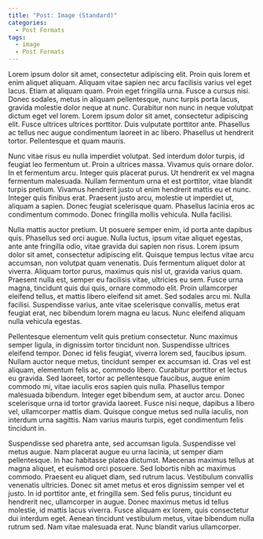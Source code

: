 ```yaml
---
title: "Post: Image (Standard)"
categories:
  - Post Formats
tags:
  - image
  - Post Formats
---
```


Lorem ipsum dolor sit amet, consectetur adipiscing elit. Proin quis lorem et enim aliquet aliquam. Aliquam vitae sapien nec arcu facilisis varius vel eget lacus. Etiam at aliquam quam. Proin eget fringilla urna. Fusce a cursus nisi. Donec sodales, metus in aliquam pellentesque, nunc turpis porta lacus, gravida molestie dolor neque at nunc. Curabitur non nunc in neque volutpat dictum eget vel lorem. Lorem ipsum dolor sit amet, consectetur adipiscing elit. Fusce ultrices ultrices porttitor. Duis vulputate porttitor ante. Phasellus ac tellus nec augue condimentum laoreet in ac libero. Phasellus ut hendrerit tortor. Pellentesque et quam mauris.

Nunc vitae risus eu nulla imperdiet volutpat. Sed interdum dolor turpis, id feugiat leo fermentum ut. Proin a ultrices massa. Vivamus quis ornare dolor. In et fermentum arcu. Integer quis placerat purus. Ut hendrerit ex vel magna fermentum malesuada. Nullam fermentum urna et est porttitor, vitae blandit turpis pretium. Vivamus hendrerit justo ut enim hendrerit mattis eu et nunc. Integer quis finibus erat. Praesent justo arcu, molestie ut imperdiet ut, aliquam a sapien. Donec feugiat scelerisque quam. Phasellus lacinia eros ac condimentum commodo. Donec fringilla mollis vehicula. Nulla facilisi.

<div id='graph'></div>

Nulla mattis auctor pretium. Ut posuere semper enim, id porta ante dapibus quis. Phasellus sed orci augue. Nulla luctus, ipsum vitae aliquet egestas, ante ante fringilla odio, vitae gravida dui sapien non risus. Lorem ipsum dolor sit amet, consectetur adipiscing elit. Quisque tempus lectus vitae arcu accumsan, non volutpat quam venenatis. Duis fermentum aliquet dolor at viverra. Aliquam tortor purus, maximus quis nisl ut, gravida varius quam. Praesent nulla est, semper eu facilisis vitae, ultricies eu sem. Fusce urna magna, tincidunt quis dui quis, ornare commodo elit. Proin ullamcorper eleifend tellus, et mattis libero eleifend sit amet. Sed sodales arcu mi. Nulla facilisi. Suspendisse varius, ante vitae scelerisque convallis, metus erat feugiat erat, nec bibendum lorem magna eu lacus. Nunc eleifend aliquam nulla vehicula egestas.

Pellentesque elementum velit quis pretium consectetur. Nunc maximus semper ligula, in dignissim tortor tincidunt non. Suspendisse ultrices eleifend tempor. Donec id felis feugiat, viverra lorem sed, faucibus ipsum. Nullam auctor neque metus, tincidunt semper ex accumsan id. Cras vel est aliquam, elementum felis ac, commodo libero. Curabitur porttitor et lectus eu gravida. Sed laoreet, tortor ac pellentesque faucibus, augue enim commodo mi, vitae iaculis eros sapien quis nulla. Phasellus tempor malesuada bibendum. Integer eget bibendum sem, at auctor arcu. Donec scelerisque urna id tortor gravida laoreet. Fusce nisi neque, dapibus a libero vel, ullamcorper mattis diam. Quisque congue metus sed nulla iaculis, non interdum urna sagittis. Nam varius mauris turpis, eget condimentum felis tincidunt in.

Suspendisse sed pharetra ante, sed accumsan ligula. Suspendisse vel metus augue. Nam placerat augue eu urna lacinia, ut semper diam pellentesque. In hac habitasse platea dictumst. Maecenas maximus tellus at magna aliquet, et euismod orci posuere. Sed lobortis nibh ac maximus commodo. Praesent eu aliquet diam, sed rutrum lacus. Vestibulum convallis venenatis ultricies. Donec sit amet metus et eros dignissim semper vel et justo. In id porttitor ante, et fringilla sem. Sed felis purus, tincidunt eu hendrerit nec, ullamcorper in augue. Donec maximus metus id tellus molestie, id mattis lacus viverra. Fusce aliquam ex lorem, quis consectetur dui interdum eget. Aenean tincidunt vestibulum metus, vitae bibendum nulla rutrum sed. Nam vitae malesuada erat. Nunc blandit varius ullamcorper.



<script src="https://cdn.plot.ly/plotly-latest.min.js"></script>
<script>

var n = 100;
var x = [], y = [], z = [];
var dt = 0.015;

for (i = 0; i < n; i++) {
  x[i] = Math.random() * 2 - 1;
  y[i] = Math.random() * 2 - 1;
  z[i] = 30 + Math.random() * 10;
}

Plotly.plot('graph', [{
  x: x,
  y: z,
  mode: 'markers'
}], {
  xaxis: {range: [-40, 40]},
  yaxis: {range: [0, 60]}
})

function compute () {
  var s = 10, b = 8/3, r = 28;
  var dx, dy, dz;
  var xh, yh, zh;
  for (var i = 0; i < n; i++) {
    dx = s * (y[i] - x[i]);
    dy = x[i] * (r - z[i]) - y[i];
    dz = x[i] * y[i] - b * z[i];

    xh = x[i] + dx * dt * 0.5;
    yh = y[i] + dy * dt * 0.5;
    zh = z[i] + dz * dt * 0.5;

    dx = s * (yh - xh);
    dy = xh * (r - zh) - yh;
    dz = xh * yh - b * zh;

    x[i] += dx * dt;
    y[i] += dy * dt;
    z[i] += dz * dt;
  }
}

function update () {
  compute();
  
  Plotly.animate('graph', {
    data: [{x: x, y: z}]
  }, {
    transition: {
      duration: 0,
    },
    frame: {
      duration: 0,
      redraw: false,
    }
  });
  
  requestAnimationFrame(update);
}

requestAnimationFrame(update);

</script>
